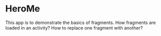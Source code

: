 # HeroMe
This app is to demonstrate the basics of fragments. How fragments are loaded in an activity? How to replace one fragment with another?

